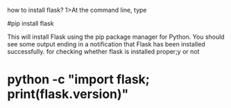how to install flask?
1>At the command line, type

#pip install flask

This will install Flask using the pip package manager for Python. You should see some output ending in a notification that Flask has been installed successfully.
for checking whether flask is installed proper;y or not

# python -c "import flask; print(flask.__version__)"

